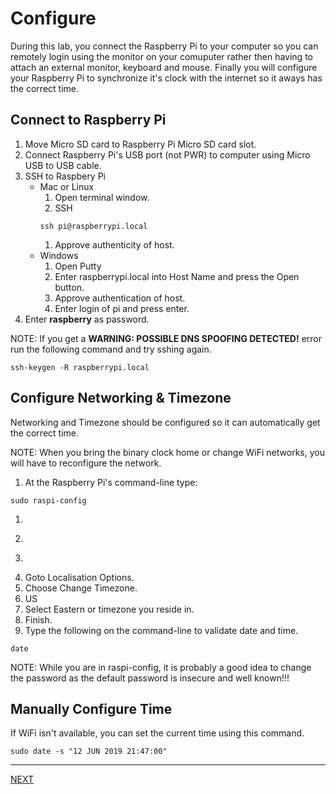 # Configure

During this lab, you connect the Raspberry Pi to your computer so you can remotely login using the monitor on your comuputer rather then having to attach an external monitor, keyboard and mouse. Finally you will configure your Raspberry Pi to synchronize it's clock with the internet so it aways has the correct time. 

## Connect to Raspberry Pi

1. Move Micro SD card to Raspberry Pi Micro SD card slot.
1. Connect Raspberry Pi's USB port (not PWR) to computer using Micro USB to USB cable.
1. SSH to Raspbery Pi
    * Mac or Linux
        1. Open terminal window.
        1. SSH
        ```
        ssh pi@raspberrypi.local
        ```
        1. Approve authenticity of host.
    * Windows
        1. Open Putty
        1. Enter raspberrypi.local into Host Name and press the Open button.
        1. Approve authentication of host.
        1. Enter login of pi and press enter.
1. Enter **raspberry** as password.

NOTE: If you get a **WARNING: POSSIBLE DNS SPOOFING DETECTED!** error run the following command and try sshing again.

```
ssh-keygen -R raspberrypi.local
```

## Configure Networking & Timezone

Networking and Timezone should be configured so it can automatically get the correct time.

NOTE: When you bring the binary clock home or change WiFi networks, you will have to reconfigure the network.

1. At the Raspberry Pi's command-line type:
```
sudo raspi-config
```
1. ~~~Goto Network Options.~~~
1. ~~~Choose Wi-fi.~~~
1. ~~~Enter CodeMash for SSID and press enter for passphrase.~~~
1. Goto Localisation Options.
1. Choose Change Timezone.
1. US
1. Select Eastern or timezone you reside in.
1. Finish.
1. Type the following on the command-line to validate date and time.
```
date
```

NOTE: While you are in raspi-config, it is probably a good idea to change the password as the default password is insecure and well known!!!

## Manually Configure Time

If WiFi isn't available, you can set the current time using this command.

```
sudo date -s "12 JUN 2019 21:47:00"
```

---

[NEXT](basic_hardware.md)